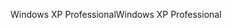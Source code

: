 <span data-ttu-id="3a3ca-101">Windows XP Professional</span><span class="sxs-lookup"><span data-stu-id="3a3ca-101">Windows XP Professional</span></span>